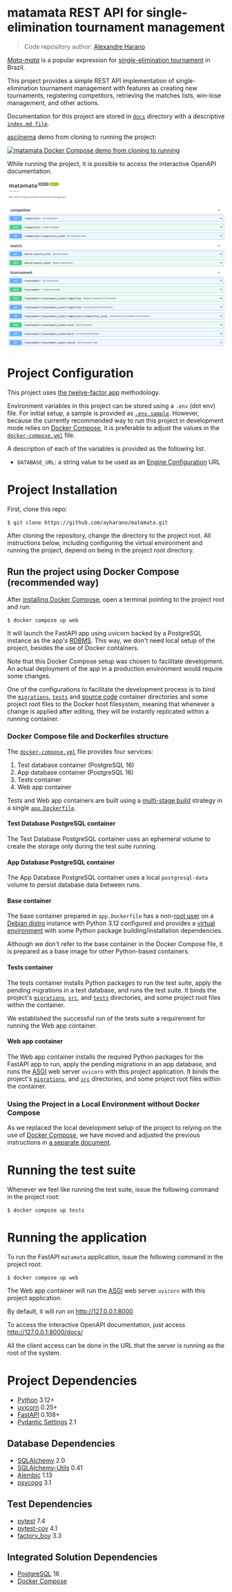 # **matamata** REST API for single-elimination tournament management

> Code repository author: [Alexandre Harano](mailto:email@ayharano.dev)

[*Mata-mata*](https://pt.wikipedia.org/wiki/Competi%C3%A7%C3%B5es_eliminat%C3%B3rias) is
a popular expression for [single-elimination tournament](https://en.wikipedia.org/wiki/Single-elimination_tournament)
in Brazil.

This project provides a simple REST API implementation of
single-elimination tournament management with features as
creating new tournaments, registering competitors,
retrieving the matches lists, win-lose management, and
other actions.

Documentation for this project are stored in [`docs`](./docs) directory
with a descriptive [`index.md file`](./docs/index.md).

[asciinema](https://asciinema.org/) demo from cloning to running the project:

[![*matamata* Docker Compose demo from cloning to running](https://asciinema.org/a/83KC37qmHsZ1d1XMy2VH5gI0n.svg)](https://asciinema.org/a/83KC37qmHsZ1d1XMy2VH5gI0n)

While running the project, it is possible to access the interactive OpenAPI documentation.

![OpenAPI Interactive Page Screenshot](docs/openapi.png "Interactive OpenAPI page")


# Project Configuration
This project uses [the twelve-factor app](https://12factor.net/) methodology.

Environment variables in this project can be stored using a `.env` (dot env) file.
For initial setup, a sample is provided as [`.env.sample`](.env.sample).
However, because the currently recommended way to run this project in development mode relies on
[Docker Compose](https://docs.docker.com/compose/),
it is preferable to adjust the values in
the [`docker-compose.yml`](docker-compose.yml) file.

A description of each of the variables is provided as the following list.

- `DATABASE_URL`: a string value to be used as an [Engine Configuration](https://docs.sqlalchemy.org/en/20/core/engines.html#database-urls) URL

# Project Installation
First, clone this repo:

```shell
$ git clone https://github.com/ayharano/matamata.git
```

After cloning the repository, change the directory to the project root.
All instructions below, including configuring the virtual environment and running the project, depend on being
in the project root directory.

## Run the project using Docker Compose (recommended way)

After [installing Docker Compose](https://docs.docker.com/compose/install/),
open a terminal pointing to the project root and run:

```shell
$ docker compose up web
```

It will launch the FastAPI app using uvicorn backed by a PostgreSQL instance as the app's
[RDBMS](https://en.wikipedia.org/wiki/Relational_database).
This way, we don't need local setup of the project, besides the use of Docker containers.

Note that this Docker Compose setup was chosen to facilitate development.
An actual deployment of the app in a production environment would require some changes.

One of the configurations to facilitate the development process is to
bind the
[`migrations`](migrations),
[`tests`](tests) and
[source code](src) container directories and
some project root files to the Docker host filesystem,
meaning that whenever a change is applied after editing,
they will be instantly replicated within a running container.

### Docker Compose file and Dockerfiles structure

The [`docker-compose.yml`](docker-compose.yml) file provides four services:

1. Test database container (PostgreSQL 16)
2. App database container (PostgreSQL 16)
3. Tests container
4. Web app container

Tests and Web app containers are built using
a [multi-stage build](https://docs.docker.com/build/building/multi-stage/)
strategy in a single [`app.Dockerfile`](app.Dockerfile).

#### Test Database PostgreSQL container
The Test Database PostgreSQL container uses an ephemeral volume to
create the storage only during the test suite running.

#### App Database PostgreSQL container
The App Database PostgreSQL container uses a local `postgresql-data` volume to
persist database data between runs.

#### Base container
The base container prepared in `app.Dockerfile` has
a non-[root user](https://en.wikipedia.org/wiki/Superuser) on
a [Debian distro](https://www.debian.org/) instance with
Python 3.12 configured and provides a
[virtual environment](https://docs.python.org/3/library/venv.html)
with some Python package building/installation dependencies.

Although we don't refer to the base container in the Docker Compose file,
it is prepared as a base image for other Python-based containers.

#### Tests container
The tests container installs Python packages to run the test suite,
apply the pending migrations in a test database, and
runs the test suite.
It binds the project's
[`migrations`](migrations),
[`src`](src),
and
[`tests`](tests)
directories, and some project root files within the container.

We established the successful run of the tests suite a requirement for
running the Web app container.

#### Web app container
The Web app container installs the required Python packages for the FastAPI app to run,
apply the pending migrations in an app database, and
runs the [ASGI](https://asgi.readthedocs.io/) web server `uvicorn` with
this project application.
It binds the project's
[`migrations`](migrations),
and
[`src`](src)
directories, and some project root files within the container.


### Using the Project in a Local Environment without Docker Compose

As we replaced the local development setup of the project to relying on the use of
[Docker Compose](https://docs.docker.com/compose/),
we have moved and adjusted the previous instructions in
[a separate document](docs/local_environment_without_docker_compose.md).

# Running the test suite

Whenever we feel like running the test suite, issue the following command in the project root:

```shell
$ docker compose up tests
```

# Running the application

To run the FastAPI `matamata` application, issue the following command in the project root:

```shell
$ docker compose up web
```

The Web app container will run the [ASGI](https://asgi.readthedocs.io/) web server `uvicorn` with
this project application.

By default, it will run on http://127.0.0.1:8000

To access the interactive OpenAPI documentation, just access http://127.0.0.1:8000/docs/

All the client access can be done in the URL that the server is running as the root of the system.

# Project Dependencies
- [Python](https://www.python.org/) 3.12+
- [uvicorn](https://www.uvicorn.org/) 0.25+
- [FastAPI](https://fastapi.tiangolo.com/) 0.108+
- [Pydantic Settings](https://docs.pydantic.dev/2.5/concepts/pydantic_settings/) 2.1

## Database Dependencies
- [SQLAlchemy](https://docs.sqlalchemy.org/en/20/) 2.0
- [SQLAlchemy-Utils](https://sqlalchemy-utils.readthedocs.io/) 0.41
- [Alembic](https://alembic.sqlalchemy.org/) 1.13
- [psycopg](https://www.psycopg.org/) 3.1

## Test Dependencies
- [pytest](https://docs.pytest.org/) 7.4
- [pytest-cov](https://pytest-cov.readthedocs.io/) 4.1
- [factory_boy](https://factoryboy.readthedocs.io/) 3.3

## Integrated Solution Dependencies

- [PostgreSQL](https://www.postgresql.org/) 16
- [Docker Compose](https://docs.docker.com/compose/)
